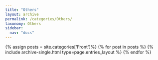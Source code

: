 ```yaml
---
title: "Others"
layout: archive
permalink: /categories/Others/
taxonomy: Others
sidebar:
  nav: "docs"
---
```


{% assign posts = site.categories['Front']%}
{% for post in posts %}
  {% include archive-single.html type=page.entries_layout %}
{% endfor %}
